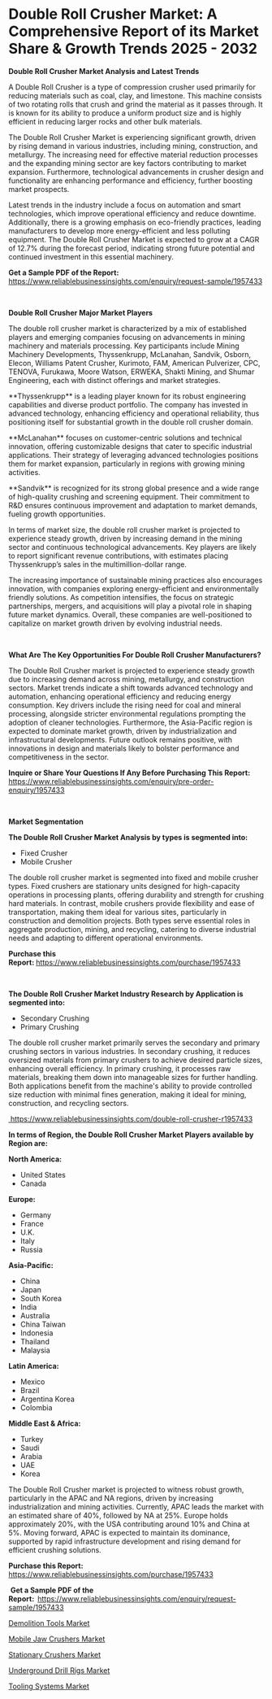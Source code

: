 <p><h1>Double Roll Crusher Market: A Comprehensive Report of its Market Share & Growth Trends 2025 - 2032</h1></p><p><strong>Double Roll Crusher Market Analysis and Latest Trends</strong></p>
<p><p>A Double Roll Crusher is a type of compression crusher used primarily for reducing materials such as coal, clay, and limestone. This machine consists of two rotating rolls that crush and grind the material as it passes through. It is known for its ability to produce a uniform product size and is highly efficient in reducing larger rocks and other bulk materials.</p><p>The Double Roll Crusher Market is experiencing significant growth, driven by rising demand in various industries, including mining, construction, and metallurgy. The increasing need for effective material reduction processes and the expanding mining sector are key factors contributing to market expansion. Furthermore, technological advancements in crusher design and functionality are enhancing performance and efficiency, further boosting market prospects.</p><p>Latest trends in the industry include a focus on automation and smart technologies, which improve operational efficiency and reduce downtime. Additionally, there is a growing emphasis on eco-friendly practices, leading manufacturers to develop more energy-efficient and less polluting equipment. The Double Roll Crusher Market is expected to grow at a CAGR of 12.7% during the forecast period, indicating strong future potential and continued investment in this essential machinery.</p></p>
<p><strong>Get a Sample PDF of the Report:&nbsp;</strong> <a href="https://www.reliablebusinessinsights.com/enquiry/request-sample/1957433?utm_campaign=97&utm_medium=2&utm_source=Github&utm_content=ia&utm_term=17022025&utm_id=double-roll-crusher">https://www.reliablebusinessinsights.com/enquiry/request-sample/1957433</a></p>
<p>&nbsp;</p>
<p><strong>Double Roll Crusher Major Market Players</strong></p>
<p><p>The double roll crusher market is characterized by a mix of established players and emerging companies focusing on advancements in mining machinery and materials processing. Key participants include Mining Machinery Developments, Thyssenkrupp, McLanahan, Sandvik, Osborn, Elecon, Williams Patent Crusher, Kurimoto, FAM, American Pulverizer, CPC, TENOVA, Furukawa, Moore Watson, ERWEKA, Shakti Mining, and Shumar Engineering, each with distinct offerings and market strategies.</p><p>**Thyssenkrupp** is a leading player known for its robust engineering capabilities and diverse product portfolio. The company has invested in advanced technology, enhancing efficiency and operational reliability, thus positioning itself for substantial growth in the double roll crusher domain. </p><p>**McLanahan** focuses on customer-centric solutions and technical innovation, offering customizable designs that cater to specific industrial applications. Their strategy of leveraging advanced technologies positions them for market expansion, particularly in regions with growing mining activities.</p><p>**Sandvik** is recognized for its strong global presence and a wide range of high-quality crushing and screening equipment. Their commitment to R&D ensures continuous improvement and adaptation to market demands, fueling growth opportunities.</p><p>In terms of market size, the double roll crusher market is projected to experience steady growth, driven by increasing demand in the mining sector and continuous technological advancements. Key players are likely to report significant revenue contributions, with estimates placing Thyssenkrupp’s sales in the multimillion-dollar range.</p><p>The increasing importance of sustainable mining practices also encourages innovation, with companies exploring energy-efficient and environmentally friendly solutions. As competition intensifies, the focus on strategic partnerships, mergers, and acquisitions will play a pivotal role in shaping future market dynamics. Overall, these companies are well-positioned to capitalize on market growth driven by evolving industrial needs.</p></p>
<p>&nbsp;</p>
<p><strong>What Are The Key Opportunities For Double Roll Crusher Manufacturers?</strong></p>
<p><p>The Double Roll Crusher market is projected to experience steady growth due to increasing demand across mining, metallurgy, and construction sectors. Market trends indicate a shift towards advanced technology and automation, enhancing operational efficiency and reducing energy consumption. Key drivers include the rising need for coal and mineral processing, alongside stricter environmental regulations prompting the adoption of cleaner technologies. Furthermore, the Asia-Pacific region is expected to dominate market growth, driven by industrialization and infrastructural developments. Future outlook remains positive, with innovations in design and materials likely to bolster performance and competitiveness in the sector.</p></p>
<p><strong>Inquire or Share Your Questions If Any Before Purchasing This Report:</strong> <a href="https://www.reliablebusinessinsights.com/enquiry/pre-order-enquiry/1957433?utm_campaign=97&utm_medium=2&utm_source=Github&utm_content=ia&utm_term=17022025&utm_id=double-roll-crusher">https://www.reliablebusinessinsights.com/enquiry/pre-order-enquiry/1957433</a></p>
<p>&nbsp;</p>
<p><strong>Market Segmentation</strong></p>
<p><strong>The Double Roll Crusher Market Analysis by types is segmented into:</strong></p>
<p><ul><li>Fixed Crusher</li><li>Mobile Crusher</li></ul></p>
<p><p>The double roll crusher market is segmented into fixed and mobile crusher types. Fixed crushers are stationary units designed for high-capacity operations in processing plants, offering durability and strength for crushing hard materials. In contrast, mobile crushers provide flexibility and ease of transportation, making them ideal for various sites, particularly in construction and demolition projects. Both types serve essential roles in aggregate production, mining, and recycling, catering to diverse industrial needs and adapting to different operational environments.</p></p>
<p><strong>Purchase this Report:&nbsp;</strong><a href="https://www.reliablebusinessinsights.com/purchase/1957433?utm_campaign=97&utm_medium=2&utm_source=Github&utm_content=ia&utm_term=17022025&utm_id=double-roll-crusher">https://www.reliablebusinessinsights.com/purchase/1957433</a></p>
<p>&nbsp;</p>
<p><strong>The Double Roll Crusher Market Industry Research by Application is segmented into:</strong></p>
<p><ul><li>Secondary Crushing</li><li>Primary Crushing</li></ul></p>
<p><p>The double roll crusher market primarily serves the secondary and primary crushing sectors in various industries. In secondary crushing, it reduces oversized materials from primary crushers to achieve desired particle sizes, enhancing overall efficiency. In primary crushing, it processes raw materials, breaking them down into manageable sizes for further handling. Both applications benefit from the machine's ability to provide controlled size reduction with minimal fines generation, making it ideal for mining, construction, and recycling sectors.</p></p>
<p><a href="https://www.reliablebusinessinsights.com/double-roll-crusher-r1957433?utm_campaign=97&utm_medium=2&utm_source=Github&utm_content=ia&utm_term=17022025&utm_id=double-roll-crusher">&nbsp;https://www.reliablebusinessinsights.com/double-roll-crusher-r1957433</a></p>
<p><strong>In terms of Region, the Double Roll Crusher Market Players available by Region are:</strong></p>
<p>
    <p> <strong> North America: </strong>
        <ul>
            <li>United States</li>
            <li>Canada</li>
        </ul>
        </p> 
    <p> <strong> Europe: </strong>
        <ul>
            <li>Germany</li>
            <li>France</li>
            <li>U.K.</li>
            <li>Italy</li>
            <li>Russia</li>
        </ul>
        </p> 
    <p> <strong> Asia-Pacific: </strong>
        <ul>
            <li>China</li>
            <li>Japan</li>
            <li>South Korea</li>
            <li>India</li>
            <li>Australia</li>
            <li>China Taiwan</li>
            <li>Indonesia</li>
            <li>Thailand</li>
            <li>Malaysia</li>
        </ul>
        </p> 
    <p> <strong> Latin America: </strong>
        <ul>
            <li>Mexico</li>
            <li>Brazil</li>
            <li>Argentina Korea</li>
            <li>Colombia</li>
        </ul>
        </p> 
    <p> <strong> Middle East & Africa: </strong>
        <ul>
            <li>Turkey</li>
            <li>Saudi</li>
            <li>Arabia</li>
            <li>UAE</li>
            <li>Korea</li>
        </ul>
    </p>
    </p>
<p><p>The Double Roll Crusher market is projected to witness robust growth, particularly in the APAC and NA regions, driven by increasing industrialization and mining activities. Currently, APAC leads the market with an estimated share of 40%, followed by NA at 25%. Europe holds approximately 20%, with the USA contributing around 10% and China at 5%. Moving forward, APAC is expected to maintain its dominance, supported by rapid infrastructure development and rising demand for efficient crushing solutions.</p></p>
<p><strong>Purchase this Report: </strong><a href="https://www.reliablebusinessinsights.com/purchase/1957433?utm_campaign=97&utm_medium=2&utm_source=Github&utm_content=ia&utm_term=17022025&utm_id=double-roll-crusher">https://www.reliablebusinessinsights.com/purchase/1957433</a></p>
<p>&nbsp;<strong>Get a Sample PDF of the Report:&nbsp;&nbsp;</strong><a href="https://www.reliablebusinessinsights.com/enquiry/request-sample/1957433?utm_campaign=97&utm_medium=2&utm_source=Github&utm_content=ia&utm_term=17022025&utm_id=double-roll-crusher">https://www.reliablebusinessinsights.com/enquiry/request-sample/1957433</a></p>
<p><strong></strong></p>
<p><p><a href="https://github.com/kolffmaris58/Market-Research-Report-List-1/blob/main/demolition-tools-market.md?utm_campaign=97&utm_medium=2&utm_source=Github&utm_content=ia&utm_term=17022025&utm_id=double-roll-crusher">Demolition Tools Market</a></p><p><a href="https://github.com/kryshaprilbb/Market-Research-Report-List-1/blob/main/mobile-jaw-crushers-market.md?utm_campaign=97&utm_medium=2&utm_source=Github&utm_content=ia&utm_term=17022025&utm_id=double-roll-crusher">Mobile Jaw Crushers Market</a></p><p><a href="https://github.com/cornuznwazue/Market-Research-Report-List-1/blob/main/stationary-crushers-market.md?utm_campaign=97&utm_medium=2&utm_source=Github&utm_content=ia&utm_term=17022025&utm_id=double-roll-crusher">Stationary Crushers Market</a></p><p><a href="https://github.com/darusesrak/Market-Research-Report-List-1/blob/main/underground-drill-rigs-market.md?utm_campaign=97&utm_medium=2&utm_source=Github&utm_content=ia&utm_term=17022025&utm_id=double-roll-crusher">Underground Drill Rigs Market</a></p><p><a href="https://github.com/perezmichael28/Market-Research-Report-List-1/blob/main/tooling-systems-market.md?utm_campaign=97&utm_medium=2&utm_source=Github&utm_content=ia&utm_term=17022025&utm_id=double-roll-crusher">Tooling Systems Market</a></p></p>